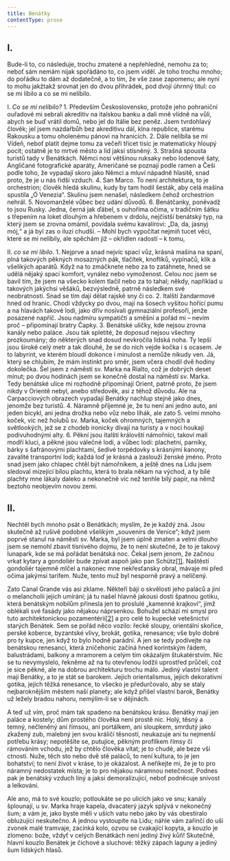 ```yaml
---
title: Benátky
contentType: prose
---
```


<section>

## I.

Bude-li to, co následuje, trochu zmatené a nepřehledné, nemohu za to; neboť sám nemám nijak spořádáno to, co jsem viděl. Je toho trochu mnoho; do pořádku to dám až dodatečně, a to tím, že vše zase zapomenu; ale nyní to mohu jakžtakž srovnat jen do dvou přihrádek, pod dvojí úhrnný titul: co se mi líbilo a co se mi nelíbilo.

I. _Co se mi nelíbilo?_ 1. Především Československo, protože jeho pohraniční ouřadové mi sebrali akreditiv na italskou banku a dali mně vlídně na vůli, abych se buď vrátil domů, nebo jel do Itálie bez peněz. Jsem tvrdohlavý člověk; jel jsem nazdařbůh bez akreditivu dál, klna republice, starému Rakousku a tomu oholenému pánovi na hranicích. 2. Dále nelíbila se mi Vídeň, neboť platit dejme tomu za večeři třicet tisíc je matematicky hloupý pocit; ostatně je to mrtvé město a lid jaksi stísněný. 3. Strašná spousta turistů tady v Benátkách. Němci nosí většinou ruksaky nebo lodenové šaty, Angličané fotografické aparáty, Američané se poznají podle ramen a Češi podle toho, že vypadají skoro jako Němci a mluví nápadně hlasitě, snad proto, že je u nás řidší vzduch. 4. San Marco. To není architektura, to je orchestrion; člověk hledá skulinu, kudy by tam hodil šesták, aby celá mašina spustila „Ó Venezia“. Skulinu jsem nenašel, následkem čehož orchestrion nehrál. 5. Novomanželé vůbec bez udání důvodů. 6. Benátčanky, poněvadž to jsou Rusky. Jedna, černá jak ďábel, s ouhoříma očima, v tradičním šátku s třepením na loket dlouhým a hřebenem v drdolu, nejčistší benátský typ, na který jsem se zrovna omámil, povídala svému kavalírovi: „Da, da, jasnyj mój,“ a já byl zas o iluzi chudší. – Mohl bych vypočítat nejmíň tucet věcí, které se mi nelíbily, ale spěchám již – okřídlen radostí – k tomu,

II. _co se mi líbilo_. 1. Nejprve a snad nejvíc spací vůz, krásná mašina na spaní, plná takových pěkných mosazných pák, tlačítek, knoflíků, vypínačů, klik a všelikých aparátů. Když na to zmáčknete nebo za to zatáhnete, hned se udělá nějaký spací komfort, vynález nebo vymoženost. Celou noc jsem se bavil tím, že jsem na všecko kolem tlačil nebo za to tahal; někdy, například u takových jakýchsi věšáků, bezvýsledně, patrně následkem své neobratnosti. Snad se tím dají dělat rajské sny či co. 2. Italští žandarmové hned od hranic. Chodí vždycky po dvou, mají na šosech vyšitou hořící pumu a na hlavách takové lodi, jako dřív nosívali gymnaziální profesoři, jenže posazené napříč. Jsou nadmíru sympatičtí a směšní a pořád mi – nevím proč – připomínají bratry Čapky. 3. Benátské uličky, kde nejsou zrovna kanály nebo paláce. Jsou tak spletité, že doposud nejsou všechny prozkoumány; do některých snad dosud nevkročila lidská noha. Ty lepší jsou široké celý metr a tak dlouhé, že se do nich vejde kočka i s ocasem. Je to labyrint, ve kterém bloudí dokonce i minulost a nemůže nikudy ven. Já, který se chlubím, že mám instinkt pro směr, jsem včera chodil dvě hodiny dokolečka. Šel jsem z náměstí sv. Marka na Rialto, což je dobrých deset minut; po dvou hodinách jsem se konečně dostal na náměstí sv. Marka. Tedy benátské ulice mi rozhodně připomínají Orient, patrně proto, že jsem nikdy v Orientě nebyl, anebo středověk, asi z téhož důvodu. Ale na Carpacciových obrazech vypadají Benátky nachlup stejně jako dnes, jenomže bez turistů. 4. Náramně příjemné je, že tu není ani jedno auto, ani jeden bicykl, ani jedna drožka nebo vůz nebo líhák, ale zato 5. velmi mnoho koček, víc než holubů sv. Marka, koček ohromných, tajemných a světlookých, jež se z chodeb ironicky dívají na turisty a v noci houkají podivuhodnými alty. 6. Pěkní jsou italští královští námořníci, takoví malí modří kluci, a pěkné jsou válečné lodi, a vůbec lodi: plachetní, parníky, bárky s šafránovými plachtami, šedivé torpédovky s krásnými kanony, zavalité transportní lodi; každá loď je krásná a zaslouží ženské jméno. Proto snad jsem jako chlapec chtěl být námořníkem, a ještě dnes na Lidu jsem sledoval mizející bílou plachtu, která to brala někam na východ, a ty bílé plachty mne lákaly daleko a nekonečně víc než tenhle bílý papír, na němž beztoho neobjevím novou zemi.

## II.

Nechtěl bych mnoho psát o Benátkách; myslím, že je každý zná. Jsou skutečně až rušivě podobné všelikým „souvenirs de Venice“; když jsem poprvé stanul na náměstí sv. Marka, byl jsem úplně zmaten a velmi dlouho jsem se nemohl zbavit tísnivého dojmu, že to není skutečné, že to je takový lunapark, kde se má pořádat benátská noc. Čekal jsem jenom, že začnou vrkat kytary a gondoliér bude zpívat aspoň jako pan Schütz[\[1\]](./resources/undefined). Naštěstí gondoliér tajemně mlčel a nakonec mne nekřesťansky obral, mávaje mi před očima jakýmsi tarifem. Nuže, tento muž byl nesporně pravý a nelíčený.

Zato Canal Grande vás asi zklame. Někteří bájí o skvělosti jeho paláců a jiní o melancholii jejich umírání; já tu našel hlavně jakousi dosti špatnou gotiku, která benátským nobilům přinesla jen to proslulé „kamenné krajkoví“, jímž oblékali své fasády jako nějakou náprsenkou. Bohužel schází mi smysl pro tuto architektonickou pozamentérii[\[2\]](./resources/undefined) a pro celé to kupecké vetešnictví starých Benátek. Sem se pořád něco vozilo: řecké sloupy, orientální skořice, perské koberce, byzantské vlivy, brokát, gotika, renesance; vše bylo dobré pro ty kupce, jen když to bylo hodně parádní. A jen se tedy podívejte na benátskou renesanci, která zničehonic začíná hned korintským řádem, balustrádami, balkony a mramorem a celým tím okázalým štukatérstvím. Nic se tu nevymyslelo, řekněme až na tu otevřenou lodžii uprostřed průčelí, což je sice pěkné, ale na dobrou architekturu trochu málo. Jediný vlastní talent mají Benátky, a to je stát se barokem. Jejich orientalismus, jejich dekorativní gotika, jejich těžká renesance, to všecko je předurčovalo, aby se staly nejbaroknějším městem naší planety; ale když přišel vlastní barok, Benátky už ležely bradou nahoru, nemýlím-li se v dějinách.

A teď už vím, proč mám tak spadeno na benátskou krásu. Benátky mají jen paláce a kostely; dům prostého člověka není prostě nic. Holý, těsný a temný, nečleněný ani římsou, ani portálkem, ani sloupkem, smrdutý jako zkažený zub, malebný jen svou králičí těsností, neukazuje ani tu nejmenší potřebu krásy; nepotěšíte se, putujíce, pěkným profilkem římsy či rámováním vchodu, jež by chtělo člověka vítat; je to chudé, ale beze vší ctnosti. Nuže, těch sto nebo dvě stě paláců, to není kultura, to je jen bohatství; to není život v kráse, to je okázalost. A neříkejte mi, že je to pro náramný nedostatek místa; je to pro nějakou náramnou netečnost. Podnes pak je benátský vzduch líný a jaksi demoralizující, neboť podněcuje snivost a lelkování.

Ale ano, má to své kouzlo; potloukáte se po ulicích jako ve snu; kanály šplounají, u sv. Marka hraje kapela, dvacaterý jazyk splývá v nekonečný šum; a vám je, jako byste měli v uších vatu nebo jako by vás obestíralo obluzující neskutečno. A jednou vystoupíte na Lidu; náhle vám zařinčí do uší zvonek malé tramvaje, zacinká kolo, ozvou se cvakající kopyta, a kouzlo je zlomeno: bože, vždyť v celých Benátkách není jediný živý kůň! Skutečně, hlavní kouzlo Benátek je čichové a sluchové: těžký zápach laguny a jediný šum lidských hlasů.

</section>
